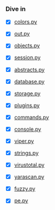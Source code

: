 ### Dive in

* [x] [colors.py](https://github.com/18z/viper-research/blob/master/materials/colors-dive-in.md)

* [x] [out.py](https://github.com/18z/viper-research/blob/master/materials/out-dive-in.md)

* [x] [objects.py](https://github.com/18z/viper-research/blob/master/materials/objects-dive-in.md)

* [x] [session.py](https://github.com/18z/viper-research/blob/master/materials/session-dive-in.md)

* [x] [abstracts.py](https://github.com/18z/viper-research/blob/master/materials/abstracts-dive-in.md)

* [x] [database.py](https://github.com/18z/viper-research/blob/master/materials/database-dive-in.md)

* [x] [storage.py](https://github.com/18z/viper-research/blob/master/materials/storage-dive-in.md)

* [x] [plugins.py](https://github.com/18z/viper-research/blob/master/materials/plugins-dive-in.md)

* [x] [commands.py](https://github.com/18z/viper-research/blob/master/materials/commands-dive-in.md)

* [x] [console.py](https://github.com/18z/viper-research/blob/master/materials/console-dive-in.md)

* [x] [viper.py](https://github.com/18z/viper-research/blob/master/materials/viper-dive-in.md)

* [x] [strings.py](https://github.com/18z/viper-research/blob/master/materials/strings-dive-in.md)

* [x] [virustotal.py](https://github.com/18z/viper-research/blob/master/materials/virustotal-dive-in.md)

* [x] [yarascan.py](https://github.com/18z/viper-research/blob/master/materials/yarascan-dive-in.md)

* [x] [fuzzy.py](https://github.com/18z/viper-research/blob/master/materials/fuzzy-dive-in.md)

* [x] [pe.py](https://github.com/18z/viper-research/blob/master/materials/pe-dive-in.md)
